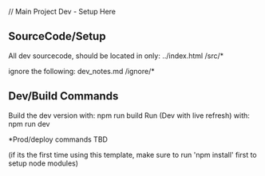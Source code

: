 // Main Project Dev - Setup Here

## SourceCode/Setup

All dev sourcecode, should be located in only:
    ../index.html
    /src/*

ignore the following:
    dev_notes.md
    /ignore/*

## Dev/Build Commands

Build the dev version with: npm run build
Run (Dev with live refresh) with: npm run dev

*Prod/deploy commands TBD

(if its the first time using this template, make sure to run 'npm install' first to setup node modules)

